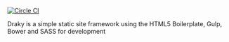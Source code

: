 [![Circle CI](https://circleci.com/gh/pimentdigital/draky/tree/master.svg?style=svg)](https://circleci.com/gh/pimentdigital/draky/tree/master)

Draky is a simple static site framework using the HTML5 Boilerplate, Gulp, Bower and SASS for development
